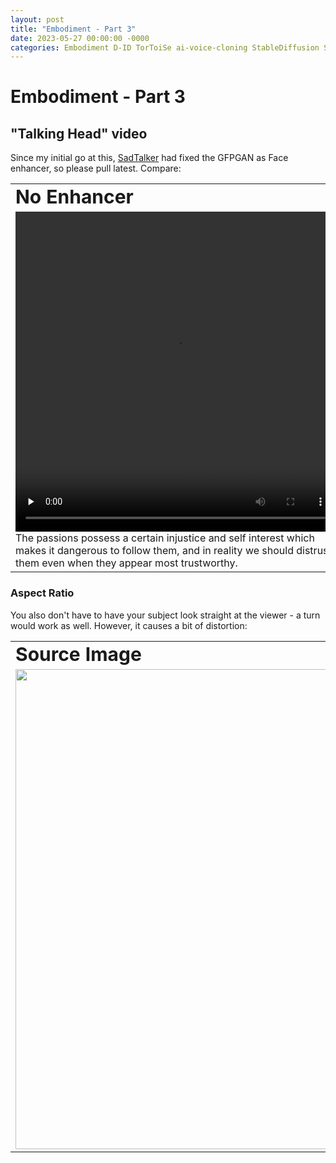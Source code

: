 ```yaml
---
layout: post
title: "Embodiment - Part 3"
date: 2023-05-27 00:00:00 -0000
categories: Embodiment D-ID TorToiSe ai-voice-cloning StableDiffusion SadTalker
---
```


# Embodiment - Part 3

## "Talking Head" video

Since my initial go at this, [SadTalker](https://github.com/OpenTalker/SadTalker) had fixed the GFPGAN as Face enhancer, so please pull latest.
Compare:

<table border="0">
 <tr>
    <td><b style="font-size:30px">No Enhancer</b></td>
    <td><b style="font-size:30px">GFPGAN Enhancer</b></td>
 </tr>
 <tr>
   <td>
   <video
    src="{{site.url}}/assets/Karin1245-CourtMiku-Maxim9-1216-no-face-enhancement.mp4"
    width="512"
    height="512"
    preload='none'
    controls>
  Your browser does not support the video element
  </video>
  <div>The passions possess a certain injustice and self interest which makes it dangerous to follow them,
and in reality we should distrust them even when they appear most trustworthy.</div>
  </td>
  <td>
  <video
    src="{{site.url}}/assets/Karin1245-CourtMiku-Maxim9-1216.mp4"
    width="512"
    height="512"
    preload='none'
    controls>
  Your browser does not support the video element
  </video>
  <div>The passions possess a certain injustice and self interest which makes it dangerous to follow them,
and in reality we should distrust them even when they appear most trustworthy.</div>
  </td>
 </tr>
</table>

### Aspect Ratio

You also don't have to have your subject look straight at the viewer - a turn would work as well.
However, it causes a bit of distortion:

<table border="0">
 <tr>
    <td><b style="font-size:30px">Source Image</b></td>
    <td><b style="font-size:30px">Talking Head</b></td>
 </tr>
 <tr>
   <td>
   <img
    src="{{site.url}}/assets/00110-2877021427.png"
    width="512"
    height="768"
    style="max-width: 512px;">
  </td>
  <td>
  <video
    src="{{site.url}}/assets/Karin1245-CourtMiku-Maxim28-1327.mp4"
    width="512"
    height="512"
    preload='none'
    controls>
  Your browser does not support the video element
  </video>
  <div>
Jealousy is in a manner just and reasonable, as it tends to preserve a good which belongs, or which we believe belongs to us, on the other hand envy is a fury which cannot endure the happiness of others.
  </div>
  </td>
 </tr>
</table>
